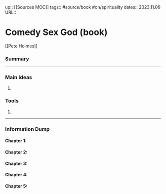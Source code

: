up:: [[Sources MOC]]
tags:: #source/book #on/spirituality 
dates:: 2023.11.09
URL::  

# Comedy Sex God (book)
[[Pete Holmes]]


### Summary



---

### Main Ideas
1. 


### Tools
1. 


---
### Information Dump

#### Chapter 1: 


#### Chapter 2: 


#### Chapter 3: 


#### Chapter 4: 


#### Chapter 5: 
